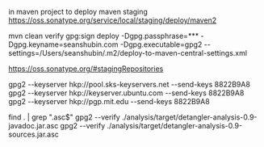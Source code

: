 
in maven project to deploy
    <distributionManagement>
        <repository>
            <id>maven staging</id>
            <url>https://oss.sonatype.org/service/local/staging/deploy/maven2</url>
        </repository>
    </distributionManagement>


mvn clean verify gpg:sign deploy -Dgpg.passphrase=*** -Dgpg.keyname=seanshubin.com -Dgpg.executable=gpg2 --settings=/Users/seanshubin/.m2/deploy-to-maven-central-settings.xml

https://oss.sonatype.org/#stagingRepositories

gpg2 --keyserver hkp://pool.sks-keyservers.net --send-keys 8822B9A8
gpg2 --keyserver hkp://keyserver.ubuntu.com --send-keys 8822B9A8
gpg2 --keyserver hkp://pgp.mit.edu --send-keys 8822B9A8

find . | grep "\.asc$"
gpg2 --verify ./analysis/target/detangler-analysis-0.9-javadoc.jar.asc
gpg2 --verify ./analysis/target/detangler-analysis-0.9-sources.jar.asc
